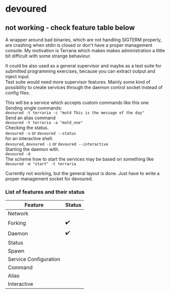 # devoured  
## not working - check feature table below  

A wrapper around bad binaries, which are not handling SIGTERM properly, are crashing when stdin is closed or don't have a proper management console. My motivation is Terraria which makes makes administration a little bit difficult with some strange behaviour.  

It could be also used as a general supervisor and maybe as a test suite for submitted programming exercises, because you can extract output and inject input.  
Test suite would need more supervisor features. Mainly some kind of possibility to create services through the daemon control socket instead of config files.  

This will be a service which accepts custom commands like this one  
Sending single commands:  
`devoured -t terraria -c "motd This is the message of the day"`  
Send an alias command  
`devoured -t terraria -a "motd_one"`  
Checking the status.  
`devoured -s` or `devoured --status`  
for an interactive shell.  
`devoured`, `devoured -i` or `devoured --interactive`  
Starting the daemon with.  
`devoured -d`  
The scheme how to start the services may be based on something like  
`devoured -m "start" -t terraria`  

Currently not working, but the general layout is done. Just have to write a proper management socket for devoured.  

### List of features and their status  

| Feature	| Status	|
|-----------|-----------|
| Network	| 			|
| Forking	| :heavy_check_mark: |
| Daemon	| :heavy_check_mark: |
| Status	|			|
| Spawn		|			|
| Service Configuration |		|
| Command	|			|
| Alias		|			|
| Interactive |			|

